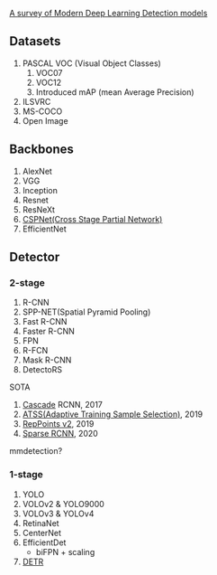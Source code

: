 [A survey of Modern Deep Learning Detection models](https://arxiv.org/pdf/2104.11892.pdf)

## Datasets
1. PASCAL VOC  (Visual Object Classes)
	1. VOC07
	2. VOC12
	3. Introduced mAP (mean Average Precision)
2. ILSVRC
3. MS-COCO
4. Open Image

## Backbones
1. AlexNet
2. VGG
3. Inception
4. Resnet
5. ResNeXt
6. [CSPNet(Cross Stage Partial Network)](https://arxiv.org/abs/1911.11929)
7. EfficientNet

## Detector

### 2-stage 
1. R-CNN
2. SPP-NET(Spatial Pyramid Pooling)
3. Fast R-CNN
4. Faster R-CNN
5. FPN
6. R-FCN
7. Mask R-CNN
8. DetectoRS

SOTA
1. [Cascade](https://arxiv.org/abs/1712.00726) RCNN, 2017
2. [ATSS(Adaptive Training Sample Selection)](https://arxiv.org/abs/1912.02424), 2019
3. [RepPoints v2](https://arxiv.org/abs/1904.11490), 2019
4. [Sparse RCNN](https://arxiv.org/abs/2011.12450), 2020

mmdetection?

### 1-stage
1. YOLO
2. VOLOv2 & YOLO9000
3. VOLOv3 & YOLOv4
4. RetinaNet
5. CenterNet
6. EfficientDet
	* biFPN + scaling
7. [DETR](https://arxiv.org/abs/2005.12872)
